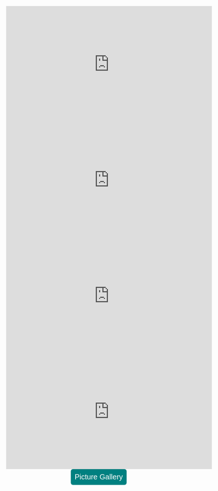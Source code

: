 <center><iframe width="560" height="315" src="https://www.youtube.com/embed/jGJuCrxH_pU" title="YouTube video player" frameborder="0" allow="accelerometer; autoplay; clipboard-write; encrypted-media; gyroscope; picture-in-picture" allowfullscreen></iframe><center>

<center><iframe width="560" height="315" src="https://www.youtube.com/embed/Az-bu8otwlg" title="YouTube video player" frameborder="0" allow="accelerometer; autoplay; clipboard-write; encrypted-media; gyroscope; picture-in-picture" allowfullscreen></iframe><center>

<center><iframe width="560" height="315" src="https://www.youtube.com/embed/9zAkSfzI590" title="YouTube video player" frameborder="0" allow="accelerometer; autoplay; clipboard-write; encrypted-media; gyroscope; picture-in-picture" allowfullscreen></iframe><center>

<center><iframe width="560" height="315" src="https://www.youtube.com/embed/olN60aGeTjg" title="YouTube video player" frameborder="0" allow="accelerometer; autoplay; clipboard-write; encrypted-media; gyroscope; picture-in-picture" allowfullscreen></iframe><center>

<style type="text/css">
#submit {
 background-color: #008080;
 padding: .5em;
 -moz-border-radius: 5px;
 -webkit-border-radius: 5px;
 border-radius: 6px;
 color: #fff;
 align: center;
 font-size: 20px;
 text-decoration: none;
 border: none;
}
#submit:hover {
 border: none;
 background: orange;
 box-shadow: 0px 0px 1px #777;
}
</style>

<form>
<input id='submit' type="BUTTON" value="Picture Gallery" onclick="window.location.href='https://larguncw.github.io/PyRoboCar/pages/Gallery'">
</form>

<form>
<input id='submit' style="position: relative; left: 750px; bottom: 45px;" type="BUTTON" value="Homepage" onclick="window.location.href='https://larguncw.github.io/PyRoboCar/'">
</form>
